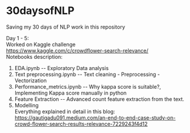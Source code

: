 # 30daysofNLP
Saving my 30 days of NLP work in this repository

Day 1 - 5:  
Worked on Kaggle challenge   
https://www.kaggle.com/c/crowdflower-search-relevance/  
Notebooks description:
1. EDA.ipynb -- Exploratory Data analysis
2. Text preprocessing.ipynb -- Text cleaning - Preprocessing - Vectorization
3. Performance_metrics.ipynb -- Why kappa score is suitable?, Implementing Kappa score manually in python
4. Feature Extraction -- Advanced count feature extraction from the text.
5. Modelling <br>
Everything explained in detail in this blog:
https://gautigadu091.medium.com/an-end-to-end-case-study-on-crowd-flower-search-results-relevance-7229243f4d12

